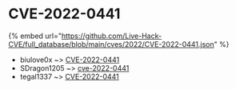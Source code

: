 # CVE-2022-0441
{% embed url="https://github.com/Live-Hack-CVE/full_database/blob/main/cves/2022/CVE-2022-0441.json" %}

* biulove0x ~> [CVE-2022-0441](https://www.alice-snow.ru/2022/database/cve-2022-0441/cve-2022-0441-biulove0x)
* SDragon1205 ~> [cve-2022-0441](https://www.alice-snow.ru/2022/database/cve-2022-0441/cve-2022-0441-sdragon1205)
* tegal1337 ~> [CVE-2022-0441](https://www.alice-snow.ru/2022/database/cve-2022-0441/cve-2022-0441-tegal1337)